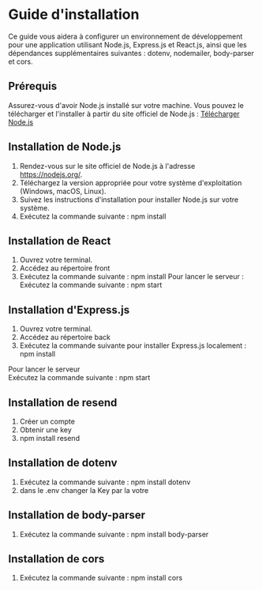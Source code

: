 # Guide d'installation

Ce guide vous aidera à configurer un environnement de développement pour une application utilisant Node.js, Express.js et React.js, ainsi que les dépendances supplémentaires suivantes : dotenv, nodemailer, body-parser et cors.

## Prérequis

Assurez-vous d'avoir Node.js installé sur votre machine. Vous pouvez le télécharger et l'installer à partir du site officiel de Node.js : [Télécharger Node.js](https://nodejs.org/)

## Installation de Node.js
1. Rendez-vous sur le site officiel de Node.js à l'adresse https://nodejs.org/.
2. Téléchargez la version appropriée pour votre système d'exploitation (Windows, macOS, Linux).
3.  Suivez les instructions d'installation pour installer Node.js sur votre système.
4. Exécutez la commande suivante : 
    npm install

## Installation de React
1. Ouvrez votre terminal.
2. Accédez au répertoire front
3. Exécutez la commande suivante : 
    npm install
Pour lancer le serveur :
Exécutez la commande suivante : 
    npm start

## Installation d'Express.js

1. Ouvrez votre terminal.
2. Accédez au répertoire back
3. Exécutez la commande suivante pour installer Express.js localement :
   npm install

Pour lancer le serveur  
Exécutez la commande suivante : 
    npm start

## Installation de resend
1. Créer un compte 
2. Obtenir une key 
3. npm install resend

## Installation de dotenv
1. Exécutez la commande suivante :
   npm install dotenv
2. dans le .env changer la Key par la votre 

## Installation de body-parser
1. Exécutez la commande suivante :
    npm install body-parser

## Installation de cors
1. Exécutez la commande suivante :
    npm install cors
